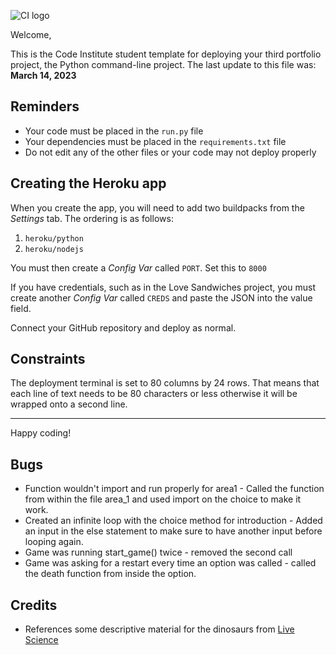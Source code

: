 ![CI logo](https://codeinstitute.s3.amazonaws.com/fullstack/ci_logo_small.png)

Welcome,

This is the Code Institute student template for deploying your third portfolio project, the Python command-line project. The last update to this file was: **March 14, 2023**

## Reminders

- Your code must be placed in the `run.py` file
- Your dependencies must be placed in the `requirements.txt` file
- Do not edit any of the other files or your code may not deploy properly

## Creating the Heroku app

When you create the app, you will need to add two buildpacks from the _Settings_ tab. The ordering is as follows:

1. `heroku/python`
2. `heroku/nodejs`

You must then create a _Config Var_ called `PORT`. Set this to `8000`

If you have credentials, such as in the Love Sandwiches project, you must create another _Config Var_ called `CREDS` and paste the JSON into the value field.

Connect your GitHub repository and deploy as normal.

## Constraints

The deployment terminal is set to 80 columns by 24 rows. That means that each line of text needs to be 80 characters or less otherwise it will be wrapped onto a second line.

---

Happy coding!


## Bugs 
- Function wouldn't import and run properly for area1 - Called the function from within the file area_1 and used import on the choice to make it work.
- Created an infinite loop with the choice method for introduction - Added an input in the else statement to make sure to have another input before looping again. 
- Game was running start_game() twice - removed the second call 
- Game was asking for a restart every time an option was called - called the death function from inside the option.



## Credits

- References some descriptive material for the dinosaurs from [Live Science](https://www.livescience.com/24815-allosaurus.html)